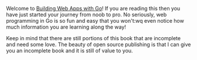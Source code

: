 Welcome to [Building Web Apps with Go](https://codegangsta.gitbooks.io/building-web-apps-with-go/content/index.html)! If you are reading this then you have just started your journey from noob to pro. No seriously, web programming in Go is so fun and easy that you won't:wq
even notice how much information you are learning along the way!

Keep in mind that there are still portions of this book that are incomplete and need some love. The beauty of open source publishing is that I can give you an incomplete book and it is still of value to you.
